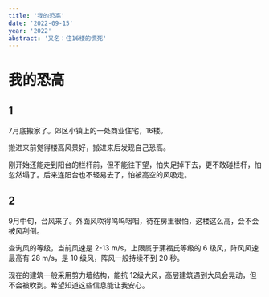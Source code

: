 ```yaml
---
title: '我的恐高'
date: '2022-09-15'
year: '2022'
abstract: '又名：住16楼的慌死'
---
```


# 我的恐高

## 1

7月底搬家了。郊区小镇上的一处商业住宅，16楼。

搬进来前觉得楼高风景好，搬进来后发现自己恐高。

刚开始还能走到阳台的栏杆前，但不能往下望，怕失足掉下去，更不敢碰栏杆，怕忽然塌了。后来连阳台也不轻易去了，怕被高空的风吸走。

## 2

9月中旬，台风来了。外面风吹得呜呜咽咽，待在房里很怕，这楼这么高，会不会被风刮倒。

查询风的等级，当前风速是 2-13 m/s，上限属于蒲福氏等级的 6 级风，阵风风速最高有 28 m/s，是 10 级风，阵风一般持续不到 20 秒。

现在的建筑一般采用剪力墙结构，能抗 12级大风，高层建筑遇到大风会晃动，但不会被吹到。希望知道这些信息能让我安心。